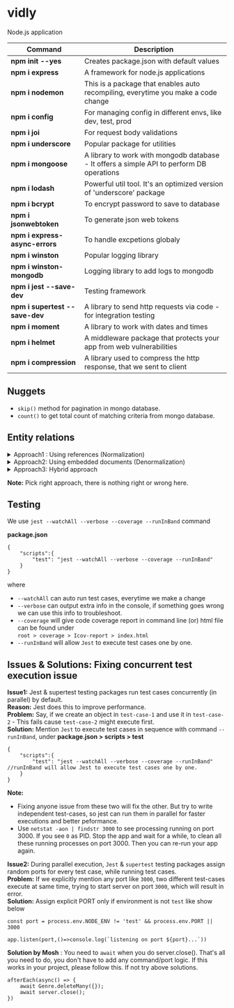 # vidly
Node.js application

| Command                           | Description                                                                               |
| -----------------                 | ---------------------------------------------------------------------                     |
| **npm init --yes**                | Creates package.json with default values                                                  |
| **npm i express**                 | A framework for node.js applications                                                      |
| **npm i nodemon**                 | This is a package that enables auto recompiling, everytime you make a code change         |
| **npm i config**                  | For managing config in different envs, like dev, test, prod                               |
| **npm i joi**                     | For request body validations                                                              |
| **npm i underscore**              | Popular package for utilities                                                             |
| **npm i mongoose**                | A library to work with mongodb database - It offers a simple API to perform DB operations |
| **npm i lodash**                  | Powerful util tool. It's an optimized version of 'underscore' package                     |
| **npm i bcrypt**                  | To encrypt password to save to database                                                   |
| **npm i jsonwebtoken**            | To generate json web tokens                                                               |
| **npm i express-async-errors**    | To handle excpetions globaly                                                              |
| **npm i winston**                 | Popular logging library                                                                   |
| **npm i winston-mongodb**         | Logging library to add logs to mongodb                                                    |
| **npm i jest --save-dev**         | Testing framework                                                                         |
| **npm i supertest --save-dev**    | A library to send http requests via code - for integration testing                        |
| **npm i moment**                  | A library to work with dates and times                                                    |
| **npm i helmet**                  | A middleware package that protects your app from web vulnerabilities                      |
| **npm i compression**             | A library used to compress the http response, that we sent to client                      |


## Nuggets
- `skip()` method for pagination in mongo database.
- `count()` to get total count of matching criteria from mongo database.

## Entity relations

<details>
    <summary> Approach1 : Using references (Normalization)   </summary>

`Benefit:` Single place to define author, and we refer it everywhere  
`Limitation:` We need to query for author and also course  

    let author = { id: 1, name: 'John' }
    let course = { author: 1 } //It works, but mongo db doesn't throw an error, if we give wrong Id. 
</details>




<details>
    <summary>Approach2: Using embedded documents (Denormalization)</summary>

`Benefit:` Good performance, cause we can do only one query to get course and author.  
`Limitation:` We are not reffering author, rather we are creating author directly. We also need to modify in
//many places.

    let course = {
        author: { name: 'John' }
    }
</details>



<details>
    <summary>Approach3: Hybrid approach</summary>

`Note:` This approach is mixture of above two approaches

    let author = {
        name: 'John'
        //50 other props
    }

    let course = {
        author: { id: 'reference to author object', name: 'John'}
    }
</details>

**Note:** Pick right approach, there is nothing right or wrong here.


## Testing

We use `jest --watchAll --verbose --coverage --runInBand` command

**package.json**

    {
        "scripts":{
            "test": "jest --watchAll --verbose --coverage --runInBand"
        }
    }

where
  - `--watchAll` can auto run test cases, everytime we make a change
  - `--verbose` can output extra info in the console, if something goes wrong we can use this info to troubleshoot.
  - `--coverage` will give code coverage report in command line (or) html file can be found under   
    `root > coverage > Icov-report > index.html`
  - `--runInBand` will allow `Jest` to execute test cases one by one.

## Issues & Solutions: Fixing concurrent test execution issue
**Issue1:** Jest & supertest testing packages run test cases concurrently (in parallel) by default.  
**Reason:** Jest does this to improve performance.  
**Problem:** Say, if we create an object in `test-case-1` and use it in `test-case-2` - This fails cause `test-case-2` might execute first.  
**Solution:** Mention `Jest` to execute test cases in sequence with command `--runInBand`, under **package.json > scripts > test**
    
    {
        "scripts":{
            "test": "jest --watchAll --verbose --coverage --runInBand" //runInBand will allow Jest to execute test cases one by one.
        }
    }

**Note:** 
- Fixing anyone issue from these two will fix the other. But try to write independent test-cases, so jest can run them in parallel for faster executions and better peformance.
- Use `netstat -aon | findstr 3000` to see processing running on port 3000. If you see `0` as PID. Stop the app and wait for a while, to clean all these running processes on port 3000. Then you can re-run your app again.

**Issue2:** During parallel execution, `Jest` & `supertest` testing packages assign random ports for every test case, while running test cases.  
**Problem:** If we explicitly mention any port like `3000`, two different test-cases execute at same time, trying to start server on port `3000`, which will result in error.  
**Solution:** Assign explicit PORT only if environment is not `test` like show below
    
    const port = process.env.NODE_ENV != 'test' && process.env.PORT || 3000

    app.listen(port,()=>console.log(`listening on port ${port}...`))

**Solution by Mosh** : You need to `await` when you do server.close(). That's all you need to do, you don't have to add any command/port logic. If this works in your project, please follow this. If not try above solutions.

    afterEach(async() => {
        await Genre.deleteMany({});
        await server.close();
    })
